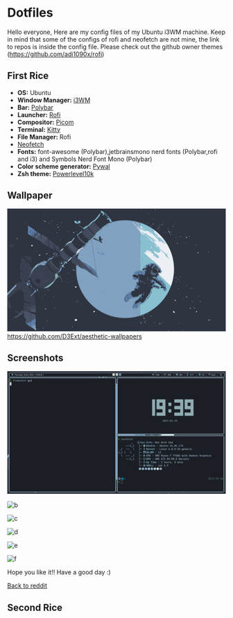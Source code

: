 # Dotfiles
Hello everyone,
 Here are my config files of my Ubuntu i3WM machine.
 Keep in mind that some of the configs of rofi and neofetch are not mine,
the link to repos is inside the config file. Please check out the github owner themes (https://github.com/adi1090x/rofi) 
   
   
   ## First Rice
   
  - **OS:** Ubuntu
  - **Window Manager:** [i3WM](./FIRST_RICE/I3WM)
  - **Bar:** [Polybar](./FIRST_RICE/Polybar)
  - **Launcher:** [Rofi](./FIRST_RICE/Rofi)
  - **Compositor:** [Picom](https://github.com/yshui/picom)
  - **Terminal:** [Kitty](./FIRST_RICE/Kitty)
  - **File Manager:** Rofi
  - [Neofetch](./FIRST_RICE/Neofetch)
  - **Fonts:** font-awesome (Polybar),jetbrainsmono nerd fonts (Polybar,rofi and i3) and Symbols Nerd Font Mono (Polybar)
  - **Color scheme generator:** [Pywal](https://github.com/dylanaraps/pywal)
  - **Zsh theme:** [Powerlevel10k](https://github.com/romkatv/powerlevel10k)
  
  ## Wallpaper 
  
![Wallpaper](./FIRST_RICE/Wallpaper/best.png) https://github.com/D3Ext/aesthetic-wallpapers
  
  ## Screenshots
 
![a](./FIRST_RICE/Screenshots/a.jpg)


![b](./Screenshots/FIRST_RICE/b.jpg)


![c](./Screenshots/FIRST_RICE/c.jpg)


![d](./Screenshots/FIRST_RICE/d.jpg)


![e](./Screenshots/FIRST_RICE/e.jpg)


![f](./Screenshots/FIRST_RICE/f.jpg)



Hope you like it!!
 Have a good day :)

[Back to reddit](https://www.reddit.com/r/unixporn/s/QPJJQLFU4W) 


## Second Rice
